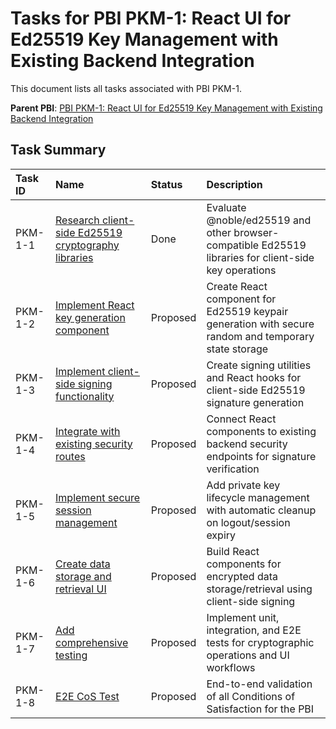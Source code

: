 # Tasks for PBI PKM-1: React UI for Ed25519 Key Management with Existing Backend Integration

This document lists all tasks associated with PBI PKM-1.

**Parent PBI**: [PBI PKM-1: React UI for Ed25519 Key Management with Existing Backend Integration](./prd.md)

## Task Summary

| Task ID | Name | Status | Description |
| :------ | :--------------------------------------- | :------- | :--------------------------------- |
| PKM-1-1 | [Research client-side Ed25519 cryptography libraries](./PKM-1-1.md) | Done | Evaluate @noble/ed25519 and other browser-compatible Ed25519 libraries for client-side key operations |
| PKM-1-2 | [Implement React key generation component](./PKM-1-2.md) | Proposed | Create React component for Ed25519 keypair generation with secure random and temporary state storage |
| PKM-1-3 | [Implement client-side signing functionality](./PKM-1-3.md) | Proposed | Create signing utilities and React hooks for client-side Ed25519 signature generation |
| PKM-1-4 | [Integrate with existing security routes](./PKM-1-4.md) | Proposed | Connect React components to existing backend security endpoints for signature verification |
| PKM-1-5 | [Implement secure session management](./PKM-1-5.md) | Proposed | Add private key lifecycle management with automatic cleanup on logout/session expiry |
| PKM-1-6 | [Create data storage and retrieval UI](./PKM-1-6.md) | Proposed | Build React components for encrypted data storage/retrieval using client-side signing |
| PKM-1-7 | [Add comprehensive testing](./PKM-1-7.md) | Proposed | Implement unit, integration, and E2E tests for cryptographic operations and UI workflows |
| PKM-1-8 | [E2E CoS Test](./PKM-1-8.md) | Proposed | End-to-end validation of all Conditions of Satisfaction for the PBI |